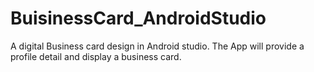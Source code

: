 # BuisinessCard_AndroidStudio
A digital Business card design in Android studio. The App will provide a profile detail and display a business card.
